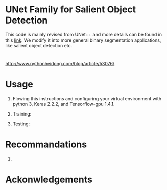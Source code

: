 # UNet Family for Salient Object Detection

This code is mainly revised from UNet++ and more details can be found in this [link](https://github.com/MrGiovanni/UNetPlusPlus).
We modify it into more general binary segmentation applications, like salient object detection etc.

#
http://www.pythonheidong.com/blog/article/53076/

# Usage

1. Flowing this instructions and configuring your virtual environment with python 3, Keras 2.2.2, and Tensorflow-gpu 1.4.1.

2. Training:

3. Testing:

# Recommandations

1.

# Ackonwledgements

